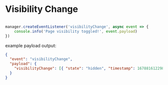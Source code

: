 # Visibility Change

```js

manager.createEventListener('visibilityChange', async event => {
    console.info('Page visibility toggled!', event.payload)
})

```
example payload output:

```json
{
  "event": "visibilityChange",
  "payload": {
    "visibilityChange": [{ "state": "hidden", "timestamp": 1678816122984 }]
  }
}
```